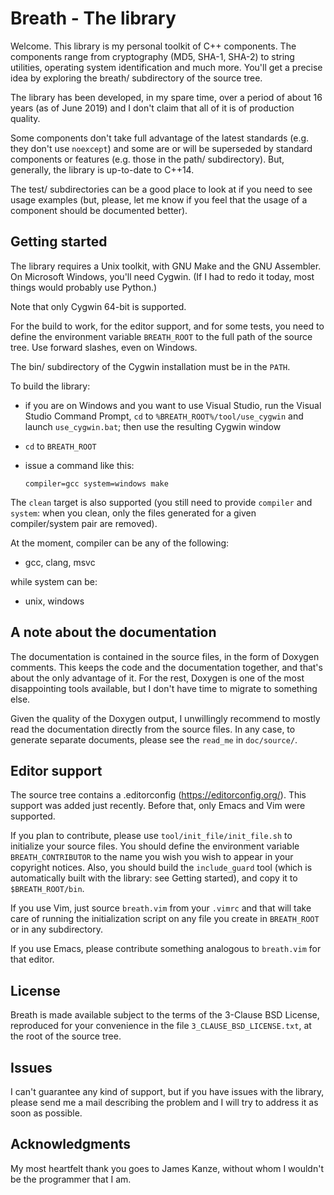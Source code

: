 <!--
 =============================================================================
                         Copyright 2019 Gennaro Prota

                   Licensed under the 3-Clause BSD License.
              (See accompanying file 3_CLAUSE_BSD_LICENSE.txt or
               <https://opensource.org/licenses/BSD-3-Clause>.)
 _____________________________________________________________________________
-->

# Breath - The library

Welcome. This library is my personal toolkit of C++ components. The components
range from cryptography (MD5, SHA-1, SHA-2) to string utilities, operating
system identification and much more. You'll get a precise idea by exploring the
breath/ subdirectory of the source tree.

The library has been developed, in my spare time, over a period of about 16
years (as of June 2019) and I don't claim that all of it is of production
quality.

Some components don't take full advantage of the latest standards (e.g. they
don't use `noexcept`) and some are or will be superseded by standard components
or features (e.g. those in the path/ subdirectory). But, generally, the library
is up-to-date to C++14.

The test/ subdirectories can be a good place to look at if you need to see usage
examples (but, please, let me know if you feel that the usage of a component
should be documented better).

## Getting started

The library requires a Unix toolkit, with GNU Make and the GNU Assembler. On
Microsoft Windows, you'll need Cygwin. (If I had to redo it today, most things
would probably use Python.)

Note that only Cygwin 64-bit is supported.

For the build to work, for the editor support, and for some tests, you need to
define the environment variable `BREATH_ROOT` to the full path of the source
tree. Use forward slashes, even on Windows.

The bin/ subdirectory of the Cygwin installation must be in the `PATH`.

To build the library:

 - if you are on Windows and you want to use Visual Studio, run the Visual
   Studio Command Prompt, `cd` to `%BREATH_ROOT%/tool/use_cygwin` and launch
   `use_cygwin.bat`; then use the resulting Cygwin window

 - `cd` to `BREATH_ROOT`

 - issue a command like this:

   ```
   compiler=gcc system=windows make
   ```

The `clean` target is also supported (you still need to provide `compiler` and
`system`: when you clean, only the files generated for a given compiler/system
pair are removed).

At the moment, compiler can be any of the following:

 - gcc, clang, msvc

while system can be:

 - unix, windows

## A note about the documentation

The documentation is contained in the source files, in the form of Doxygen
comments. This keeps the code and the documentation together, and that's about
the only advantage of it. For the rest, Doxygen is one of the most disappointing
tools available, but I don't have time to migrate to something else.

Given the quality of the Doxygen output, I unwillingly recommend to mostly read
the documentation directly from the source files. In any case, to generate
separate documents, please see the `read_me` in `doc/source/`.

## Editor support

The source tree contains a .editorconfig (https://editorconfig.org/). This
support was added just recently. Before that, only Emacs and Vim were supported.

If you plan to contribute, please use `tool/init_file/init_file.sh` to
initialize your source files. You should define the environment variable
`BREATH_CONTRIBUTOR` to the name you wish you wish to appear in your copyright
notices. Also, you should build the `include_guard` tool (which is automatically
built with the library: see Getting started), and copy it to `$BREATH_ROOT/bin`.

If you use Vim, just source `breath.vim` from your `.vimrc` and that will take
care of running the initialization script on any file you create in
`BREATH_ROOT` or in any subdirectory.

If you use Emacs, please contribute something analogous to `breath.vim` for that
editor.

## License

Breath is made available subject to the terms of the 3-Clause BSD License,
reproduced for your convenience in the file `3_CLAUSE_BSD_LICENSE.txt`, at the
root of the source tree.

## Issues

I can't guarantee any kind of support, but if you have issues with the library,
please send me a mail describing the problem and I will try to address it as
soon as possible.

## Acknowledgments

My most heartfelt thank you goes to James Kanze, without whom I wouldn't be the
programmer that I am.


[//]: # (
 Local Variables:
 mode: markdown
 indent-tabs-mode: nil
 coding: utf-8
 End:
 vim: set ft=markdown et sts=4 sw=4:
 vim: set fenc=utf-8 nobomb:
)
